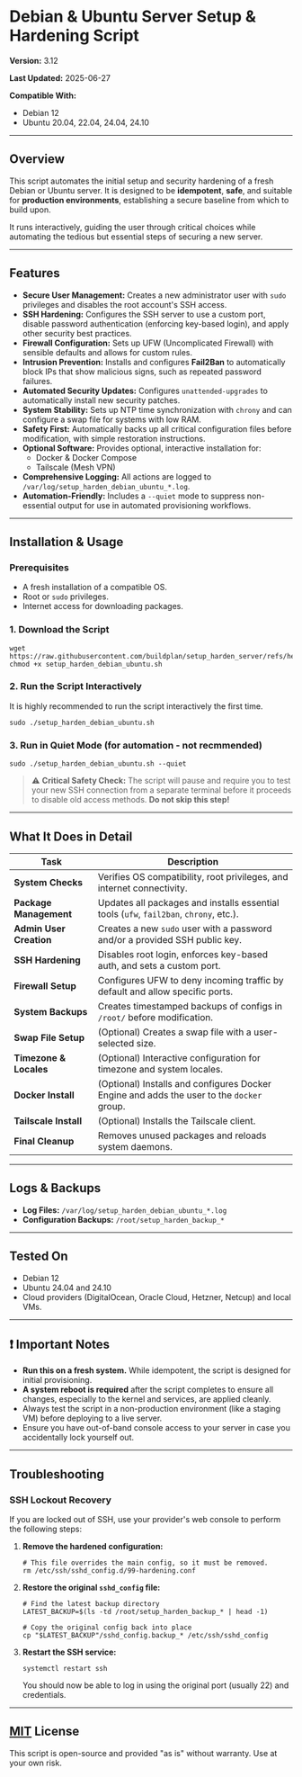 # Debian & Ubuntu Server Setup & Hardening Script

**Version:** 3.12

**Last Updated:** 2025-06-27

**Compatible With:**
- Debian 12
- Ubuntu 20.04, 22.04, 24.04, 24.10

---

## Overview

This script automates the initial setup and security hardening of a fresh Debian or Ubuntu server. It is designed to be **idempotent**, **safe**, and suitable for **production environments**, establishing a secure baseline from which to build upon.

It runs interactively, guiding the user through critical choices while automating the tedious but essential steps of securing a new server.

---

## Features

- **Secure User Management:** Creates a new administrator user with `sudo` privileges and disables the root account's SSH access.
- **SSH Hardening:** Configures the SSH server to use a custom port, disable password authentication (enforcing key-based login), and apply other security best practices.
- **Firewall Configuration:** Sets up UFW (Uncomplicated Firewall) with sensible defaults and allows for custom rules.
- **Intrusion Prevention:** Installs and configures **Fail2Ban** to automatically block IPs that show malicious signs, such as repeated password failures.
- **Automated Security Updates:** Configures `unattended-upgrades` to automatically install new security patches.
- **System Stability:** Sets up NTP time synchronization with `chrony` and can configure a swap file for systems with low RAM.
- **Safety First:** Automatically backs up all critical configuration files before modification, with simple restoration instructions.
- **Optional Software:** Provides optional, interactive installation for:
  - Docker & Docker Compose
  - Tailscale (Mesh VPN)
- **Comprehensive Logging:** All actions are logged to `/var/log/setup_harden_debian_ubuntu_*.log`.
- **Automation-Friendly:** Includes a `--quiet` mode to suppress non-essential output for use in automated provisioning workflows.

---

## Installation & Usage

### Prerequisites

- A fresh installation of a compatible OS.
- Root or `sudo` privileges.
- Internet access for downloading packages.

### 1. Download the Script

```
wget https://raw.githubusercontent.com/buildplan/setup_harden_server/refs/heads/main/setup_harden_debian_ubuntu.sh
chmod +x setup_harden_debian_ubuntu.sh
```

### 2. Run the Script Interactively

It is highly recommended to run the script interactively the first time.

```
sudo ./setup_harden_debian_ubuntu.sh
```

### 3. Run in Quiet Mode (for automation - not recmmended)

```
sudo ./setup_harden_debian_ubuntu.sh --quiet
```

> :warning: **Critical Safety Check:** The script will pause and require you to test your new SSH connection from a separate terminal before it proceeds to disable old access methods. **Do not skip this step!**

---

## What It Does in Detail

| Task                    | Description                                                                 |
| ----------------------- | --------------------------------------------------------------------------- |
| **System Checks** | Verifies OS compatibility, root privileges, and internet connectivity.      |
| **Package Management** | Updates all packages and installs essential tools (`ufw`, `fail2ban`, `chrony`, etc.). |
| **Admin User Creation** | Creates a new `sudo` user with a password and/or a provided SSH public key. |
| **SSH Hardening** | Disables root login, enforces key-based auth, and sets a custom port.       |
| **Firewall Setup** | Configures UFW to deny incoming traffic by default and allow specific ports. |
| **System Backups** | Creates timestamped backups of configs in `/root/` before modification.    |
| **Swap File Setup** | (Optional) Creates a swap file with a user-selected size.                  |
| **Timezone & Locales** | (Optional) Interactive configuration for timezone and system locales.       |
| **Docker Install** | (Optional) Installs and configures Docker Engine and adds the user to the `docker` group. |
| **Tailscale Install** | (Optional) Installs the Tailscale client.                                   |
| **Final Cleanup** | Removes unused packages and reloads system daemons.                         |

---

## Logs & Backups

- **Log Files:** `/var/log/setup_harden_debian_ubuntu_*.log`
- **Configuration Backups:** `/root/setup_harden_backup_*`

---

## Tested On

- Debian 12
- Ubuntu 24.04 and 24.10
- Cloud providers (DigitalOcean, Oracle Cloud, Hetzner, Netcup) and local VMs.

---

## :exclamation: Important Notes

- **Run this on a fresh system.** While idempotent, the script is designed for initial provisioning.
- **A system reboot is required** after the script completes to ensure all changes, especially to the kernel and services, are applied cleanly.
- Always test the script in a non-production environment (like a staging VM) before deploying to a live server.
- Ensure you have out-of-band console access to your server in case you accidentally lock yourself out.

---

## Troubleshooting

### SSH Lockout Recovery

If you are locked out of SSH, use your provider's web console to perform the following steps:

1.  **Remove the hardened configuration:**
    ```
    # This file overrides the main config, so it must be removed.
    rm /etc/ssh/sshd_config.d/99-hardening.conf
    ```

2.  **Restore the original `sshd_config` file:**
    ```
    # Find the latest backup directory
    LATEST_BACKUP=$(ls -td /root/setup_harden_backup_* | head -1)
    
    # Copy the original config back into place
    cp "$LATEST_BACKUP"/sshd_config.backup_* /etc/ssh/sshd_config
    ```

3.  **Restart the SSH service:**
    ```
    systemctl restart ssh
    ```
    You should now be able to log in using the original port (usually 22) and credentials.

---

## [MIT](https://github.com/buildplan/setup_harden_server/blob/main/LICENSE "LICENCE") License

This script is open-source and provided "as is" without warranty. Use at your own risk.
